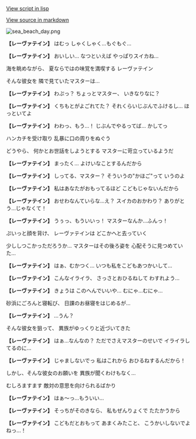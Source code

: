 [View script in lisp](../scripts/210024211.txt)

[View source in markdown](210024211.md)

![sea_beach_day.png](../images/backgrounds/sea_beach_day.png)

**【レーヴァテイン】**
はむっ
しゃくしゃく…もぐもぐ…

**【レーヴァテイン】**
おいしい…
なつといえば
やっぱりスイカね…

海を眺めながら、
夏ならではの味覚を満喫する
レーヴァテイン

そんな彼女を
隣で見ていたマスターは…

**【レーヴァテイン】**
わぷっ？
ちょっとマスター、
いきなりなに？

**【レーヴァテイン】**
くちもとがよごれてた？
それくらいじぶんでふけるし…
ほっといてよ

**【レーヴァテイン】**
わわっ、もう…！
じぶんでやるってば…
かしてっ

ハンカチを受け取り
乱暴に口の周りをぬぐう

どうやら、
何かとお世話をしようとする
マスターに苛立っているようだ

**【レーヴァテイン】**
まったく…
よけいなことするんだから

**【レーヴァテイン】**
しってる、マスター？
そういうの"かほご"って
いうのよ

**【レーヴァテイン】**
私はあなたがおもってるほど
こどもじゃないんだから

**【レーヴァテイン】**
おせわなんていらな…え？
スイカのおかわり？
ありがとう…じゃなくて！

**【レーヴァテイン】**
うぅっ、もういいっ！
マスターなんか…ふんっ！

ぷいっと顔を背け、
レーヴァテインは
どこかへと去っていく

少ししつこかっただろうか…
マスターはその後ろ姿を
心配そうに見つめていた…

**【レーヴァテイン】**
はぁ、むかつく…
いつも私をこどもあつかいして…

**【レーヴァテイン】**
こんなイライラ、
さっさとおひるねして
わすれよう…

**【レーヴァテイン】**
きょうは
このへんでいいや…
むにゃ…むにゃ…

砂浜にごろんと寝転び、
日課のお昼寝をはじめるが…

**【レーヴァテイン】**
…うん？

そんな彼女を狙って、
異族がゆっくりと近づいてきた

**【レーヴァテイン】**
はぁ…なんなの？
ただでさえマスターのせいで
イライラしてるのに…

**【レーヴァテイン】**
じゃましないでっ
私はこれから
おひるねするんだから！

しかし、そんな彼女のお願いを
異族が聞くわけもなく…

むしろますます
敵対の意思を向けられるばかり

**【レーヴァテイン】**
はぁ～っ…もういい…

**【レーヴァテイン】**
そっちがそのきなら、
私もぜんりょくで
たたかうから

**【レーヴァテイン】**
こどもだとおもって
あまくみたこと、
こうかいしないでよねっ…！